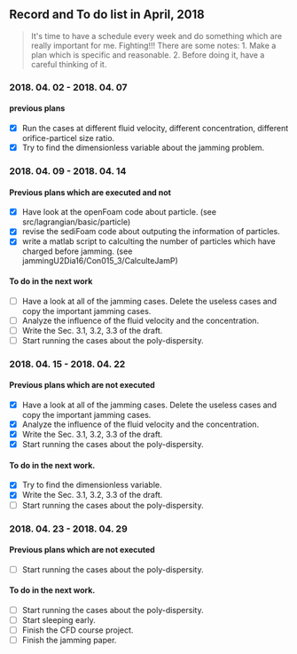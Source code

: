 ## Record and To do list in April, 2018
> It's time to have a schedule every week and do something which are really important for me. Fighting!!!
> There are some notes: 1. Make a plan which is specific and reasonable. 2. Before doing it, have a careful thinking of it. 

### 2018. 04. 02 - 2018. 04. 07
#### previous plans
- [x] Run the cases at different fluid velocity, different concentration, different orifice-particel size ratio.
- [x] Try to find the dimensionless variable about the jamming problem.

### 2018. 04. 09 - 2018. 04. 14 
#### Previous plans which are executed and not
- [x] Have look at the openFoam code about particle. (see src/lagrangian/basic/particle)
- [x] revise the sediFoam code about outputing the information of particles. 
- [x] write a matlab script to calculting the number of particles which have charged before jamming. (see jammingU2Dia16/Con015_3/CalculteJamP)

#### To do in the next work
- [ ] Have a look at all of the jamming cases. Delete the useless cases and copy the important jamming cases.
- [ ] Analyze the influence of the fluid velocity and the concentration. 
- [ ] Write the Sec. 3.1, 3.2, 3.3 of the draft. 
- [ ] Start running the cases about the poly-dispersity. 

### 2018. 04. 15 - 2018. 04. 22 
#### Previous plans which are not executed
- [x] Have a look at all of the jamming cases. Delete the useless cases and copy the important jamming cases.
- [x] Analyze the influence of the fluid velocity and the concentration. 
- [x] Write the Sec. 3.1, 3.2, 3.3 of the draft. 
- [x] Start running the cases about the poly-dispersity. 

#### To do in the next work.
- [x] Try to find the dimensionless variable.
- [x] Write the Sec. 3.1, 3.2, 3.3 of the draft. 
- [ ] Start running the cases about the poly-dispersity. 

### 2018. 04. 23 - 2018. 04. 29 
#### Previous plans which are not executed
- [ ] Start running the cases about the poly-dispersity. 

#### To do in the next work.
- [ ] Start running the cases about the poly-dispersity. 
- [ ] Start sleeping early. 
- [ ] Finish the CFD course project. 
- [ ] Finish the jamming paper. 

